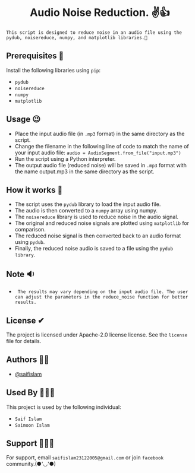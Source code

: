 <h1 align="center">Audio Noise Reduction. ✌️👍</h1>


` This script is designed to reduce noise in an audio file using the pydub, noisereduce, numpy, and matplotlib libraries.🙂
`

## Prerequisites 🤖
Install the following libraries using `pip`:
- `pydub`
- `noisereduce`
- `numpy`
- `matplotlib`

## Usage 😉
- Place the input audio file (in `.mp3` format) in the same directory as the script.
- Change the filename in the following line of code to match the name of your input audio file:  `audio = AudioSegment.from_file("input.mp3")`
- Run the script using a Python interpreter.
- The output audio file (reduced noise) will be saved in `.mp3` format with the name output.mp3 in the same directory as the script.

## How it works 🤖
- The script uses the `pydub` library to load the input audio file.
- The audio is then converted to a `numpy` array using numpy.
- The `noisereduce` library is used to reduce noise in the audio signal.
- The original and reduced noise signals are plotted using `matplotlib` for comparison.
- The reduced noise signal is then converted back to an audio format using `pydub`.
- Finally, the reduced noise audio is saved to a file using the `pydub library`.

## Note 🔉
- ` The results may vary depending on the input audio file. The user can adjust the parameters in the reduce_noise function for better results.`

## License ✔
The project is licensed under Apache-2.0 license license. See the `license` file for details.

## Authors 👦🏻

- [@saifislam](https://www.github.com/sa-if)

## Used By 🧑‍🤝‍🧑

This project is used by the following individual:

- `Saif Islam`  
- `Saimoon Islam`


## Support 💁🏻‍♂️

For support, email `saifislam23122005@gmail.com` or join `facebook` community.(●'◡'●)







